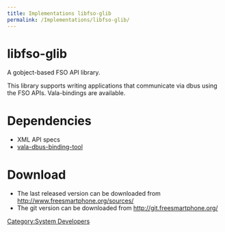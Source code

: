 ```yaml
---
title: Implementations libfso-glib
permalink: /Implementations/libfso-glib/
---
```


libfso-glib
===========

A gobject-based FSO API library.

This library supports writing applications that communicate via dbus using the FSO APIs. Vala-bindings are available.

Dependencies
============

-   XML API specs
-   [vala-dbus-binding-tool](http://www.freesmartphone.org/index.php/Implementations/vala-dbus-binding-tool)

Download
========

-   The last released version can be downloaded from <http://www.freesmartphone.org/sources/>
-   The git version can be downloaded from <http://git.freesmartphone.org/>

[Category:System Developers](/Category:System_Developers "wikilink")